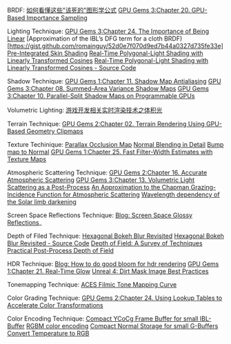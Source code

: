 BRDF:
[如何看懂这些"该死的"图形学公式](https://zhuanlan.zhihu.com/p/21489591)
[GPU Gems 3:Chapter 20. GPU-Based Importance Sampling](https://developer.nvidia.com/gpugems/GPUGems3/gpugems3_ch20.html)

Lighting Technique:
[GPU Gems 3:Chapter 24. The Importance of Being Linear](https://developer.nvidia.com/gpugems/GPUGems3/gpugems3_ch24.html)
[Approximation of the IBL’s DFG term for a cloth BRDF)[https://gist.github.com/romainguy/52d0e7f070d9ed7b44a0327d735fe33e]
[Pre-Integrated Skin Shading](http://simonstechblog.blogspot.com/2015/02/pre-integrated-skin-shading.html)
[Real-Time Polygonal-Light Shading with Linearly Transformed Cosines](https://eheitzresearch.wordpress.com/415-2/)
[Real-Time Polygonal-Light Shading with Linearly Transformed Cosines - Source Code](https://github.com/selfshadow/ltc_code)

Shadow Technique:
[GPU Gems 1:Chapter 11. Shadow Map Antialiasing](https://developer.nvidia.com/gpugems/GPUGems/gpugems_ch11.html)
[GPU Gems 3:Chapter 08. Summed-Area Variance Shadow Maps](https://developer.nvidia.com/gpugems/GPUGems3/gpugems3_ch08.html)
[GPU Gems 3:Chapter 10. Parallel-Split Shadow Maps on Programmable GPUs](https://developer.nvidia.com/gpugems/GPUGems3/gpugems3_ch10.html)

Volumetric Lighting:
[游戏开发相关实时渲染技术之体积光](https://zhuanlan.zhihu.com/p/21425792)

Terrain Technique:
[GPU Gems 2:Chapter 02. Terrain Rendering Using GPU-Based Geometry Clipmaps](https://developer.nvidia.com/gpugems/GPUGems2/gpugems2_chapter02.html)

Texture Techinique:
[Parallax Occlusion Map](http://sunandblackcat.com/tipFullView.php?topicid=28)
[Normal Blending in Detail](http://blog.selfshadow.com/publications/blending-in-detail/)
[Bump map to Normal](https://docs.unrealengine.com/latest/attachments/Engine/Rendering/LightingAndShadows/BumpMappingWithoutTangentSpace/mm_sfgrad_bump.pdf)
[GPU Gems 1:Chapter 25. Fast Filter-Width Estimates with Texture Maps](https://developer.nvidia.com/gpugems/GPUGems/gpugems_ch25.html)

Atmospheric Scattering Technique:
[GPU Gems 2:Chapter 16. Accurate Atmospheric Scattering](https://developer.nvidia.com/gpugems/GPUGems2/gpugems2_chapter16.html)
[GPU Gems 3:Chapter 13. Volumetric Light Scattering as a Post-Process](https://developer.nvidia.com/gpugems/GPUGems3/gpugems3_ch13.html)
[An Approximation to the Chapman Grazing-Incidence Function for Atmospheric Scattering](http://www.gameenginegems.net/gemsdb/article.php?id=1133)
[Wavelength dependency of the Solar limb darkening](http://www.physics.hmc.edu/faculty/esin/a101/limbdarkening.pdf)

Screen Space Reflections Technique:
[Blog: Screen Space Glossy Reflections](http://roar11.com/2015/07/screen-space-glossy-reflections/)_

Depth of Filed Technique:
[Hexagonal Bokeh Blur Revisited](https://colinbarrebrisebois.com/2017/04/18/hexagonal-bokeh-blur-revisited/)
[Hexagonal Bokeh Blur Revisited - Source Code](https://github.com/zigguratvertigo/HexBokehBlur)
[Depth of Field: A Survey of Techniques](https://developer.nvidia.com/gpugems/GPUGems/gpugems_ch23.html)
[Practical Post-Process Depth of Field](https://developer.nvidia.com/gpugems/GPUGems3/gpugems3_ch28.html)

HDR Technique:
[Blog: How to do good bloom for hdr rendering](http://kalogirou.net/2006/05/20/how-to-do-good-bloom-for-hdr-rendering/)
[GPU Gems 1:Chapter 21. Real-Time Glow](https://developer.nvidia.com/gpugems/GPUGems/gpugems_ch21.html)
[Unreal 4: Dirt Mask Image Best Practices](https://docs.unrealengine.com/en-us/Engine/Rendering/PostProcessEffects/Bloom)

Tonemapping Technique:
[ACES Filmic Tone Mapping Curve](https://knarkowicz.wordpress.com/2016/08/31/hdr-display-first-steps/)

Color Grading Technique:
[GPU Gems 2:Chapter 24. Using Lookup Tables to Accelerate Color Transformations](https://developer.nvidia.com/gpugems/GPUGems2/gpugems2_chapter24.html)

Color Encoding Technique:
[Compact YCoCg Frame Buffer for small IBL-Buffer](http://jcgt.org/published/0001/01/02/)
[RGBM color encoding](http://graphicrants.blogspot.com/2009/04/rgbm-color-encoding.html)
[Compact Normal Storage for small G-Buffers](http://aras-p.info/texts/CompactNormalStorage.html)
[Convert Temperature to RGB](https://github.com/davidf2281/ColorTempToRGB)
